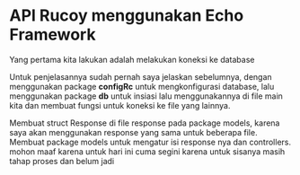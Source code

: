 # API Rucoy menggunakan Echo Framework
Yang pertama kita lakukan adalah melakukan koneksi ke database

Untuk penjelasannya sudah pernah saya jelaskan sebelumnya, dengan menggunakan package **configRc** untuk mengkonfigurasi database, lalu menggunakan package **db** untuk insiasi lalu menggunakannya di file main kita dan membuat fungsi untuk koneksi ke file yang lainnya.

Membuat struct Response di file response pada package models, karena saya akan menggunakan response yang sama untuk beberapa file. Membuat package models untuk mengatur isi response nya dan controllers. mohon maaf karena untuk hari ini cuma segini karena untuk sisanya masih tahap proses dan belum jadi

